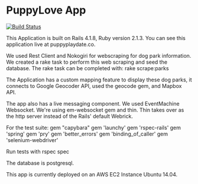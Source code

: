 # PuppyLove App

[![Build Status](https://travis-ci.org/roryg11/dog_play_date_V2.svg?branch=master)](https://travis-ci.org/roryg11/dog_play_date_V2)

This Application is built on Rails 4.1.8, Ruby version 2.1.3.  You can see this application live at puppyplaydate.co.

We used Rest Client and Nokogiri for webscraping for dog park information.  We created a rake task to perform this web scraping and seed the database.  The rake task can be completed with:
rake scrape:parks

The Application has a custom mapping feature to display these dog parks, it connects to Google Geocoder API, used the geocode gem, and Mapbox API.

The app also has a live messaging component.  We used EventMachine Websocket.  We're using em-websocket gem and thin.  Thin takes over as the http server instead of the Rails' default Webrick.  

For the test suite:
gem "capybara"
gem 'launchy'
gem 'rspec-rails'
gem 'spring'
gem 'pry'
gem 'better_errors'
gem 'binding_of_caller'
gem 'selenium-webdriver'

Run tests with rspec spec

The database is postgresql.

This app is currently deployed on an AWS EC2 Instance Ubuntu 14.04.
